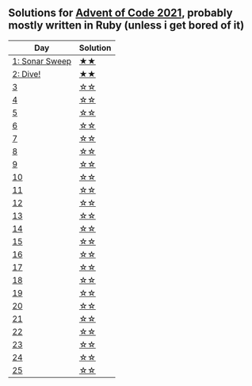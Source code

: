 ## Solutions for [Advent of Code 2021](https://adventofcode.com/2021/day/1), probably mostly written in Ruby (unless i get bored of it)

| Day                                                   | Solution |
| ----------------------------------------------------- | -------- |
| [1: Sonar Sweep](https://adventofcode.com/2021/day/1) | [★★](1)  |
| [2: Dive!](https://adventofcode.com/2021/day/2)       | [★★](2)  |
| [3](https://adventofcode.com/2021/day/3)              | [☆☆](3)  |
| [4](https://adventofcode.com/2021/day/4)              | [☆☆](4)  |
| [5](https://adventofcode.com/2021/day/5)              | [☆☆](5)  |
| [6](https://adventofcode.com/2021/day/6)              | [☆☆](6)  |
| [7](https://adventofcode.com/2021/day/7)              | [☆☆](7)  |
| [8](https://adventofcode.com/2021/day/8)              | [☆☆](8)  |
| [9](https://adventofcode.com/2021/day/9)              | [☆☆](9)  |
| [10](https://adventofcode.com/2021/day/10)            | [☆☆](10) |
| [11](https://adventofcode.com/2021/day/11)            | [☆☆](11) |
| [12](https://adventofcode.com/2021/day/12)            | [☆☆](12) |
| [13](https://adventofcode.com/2021/day/13)            | [☆☆](13) |
| [14](https://adventofcode.com/2021/day/14)            | [☆☆](14) |
| [15](https://adventofcode.com/2021/day/15)            | [☆☆](15) |
| [16](https://adventofcode.com/2021/day/16)            | [☆☆](16) |
| [17](https://adventofcode.com/2021/day/17)            | [☆☆](17) |
| [18](https://adventofcode.com/2021/day/18)            | [☆☆](18) |
| [19](https://adventofcode.com/2021/day/19)            | [☆☆](19) |
| [20](https://adventofcode.com/2021/day/20)            | [☆☆](20) |
| [21](https://adventofcode.com/2021/day/21)            | [☆☆](21) |
| [22](https://adventofcode.com/2021/day/22)            | [☆☆](22) |
| [23](https://adventofcode.com/2021/day/23)            | [☆☆](23) |
| [24](https://adventofcode.com/2021/day/24)            | [☆☆](24) |
| [25](https://adventofcode.com/2021/day/25)            | [☆☆](25) |